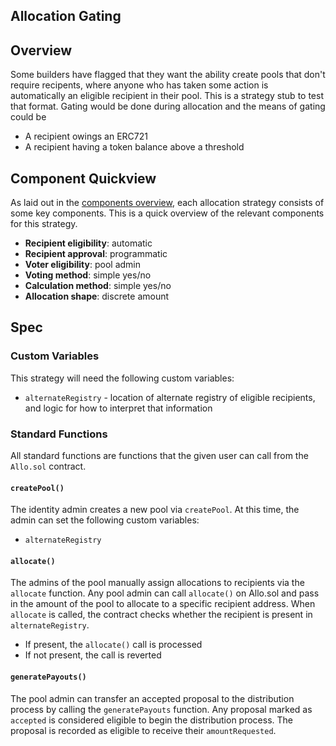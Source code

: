 Allocation Gating
---------------------------------

## Overview 
Some builders have flagged that they want the ability create pools that don't require recipents, where anyone who has taken some action is automatically an eligible recipient in their pool. This is a strategy stub to test that format. Gating would be done during allocation and the means of gating could be 
- A recipient owings an ERC721
- A recipient having a token balance above a threshold

## Component Quickview
As laid out in the [components overview](https://docs.google.com/document/d/1qoOP07oMKzUCyfb4HbnyeD6ZYEQa004i5Zwqoy7-Ox8/edit), each allocation strategy consists of some key components. This is a quick overview of the relevant components for this strategy.
- **Recipient eligibility**: automatic
- **Recipient approval**: programmatic
- **Voter eligibility**: pool admin
- **Voting method**: simple yes/no
- **Calculation method**: simple yes/no
- **Allocation shape**: discrete amount

## Spec
### Custom Variables
This strategy will need the following custom variables:
- `alternateRegistry` - location of alternate registry of eligible recipients, and logic for how to interpret that information

### Standard Functions
All standard functions are functions that the given user can call from the `Allo.sol` contract.
#### `createPool()`
The identity admin creates a new pool via `createPool`. At this time, the admin can set the following custom variables:
- `alternateRegistry`

#### `allocate()`
The admins of the pool manually assign allocations to recipients via the `allocate` function. Any pool admin can call `allocate()` on Allo.sol and pass in the amount of the pool to allocate to a specific recipient address. When `allocate` is called, the contract checks whether the recipient is present in `alternateRegistry`. 
- If present, the `allocate()` call is processed
- If not present, the call is reverted

#### `generatePayouts()`
The pool admin can transfer an accepted proposal to the distribution process by calling the `generatePayouts` function. Any proposal marked as `accepted` is considered eligible to begin the distribution process. The proposal is recorded as eligible to receive their `amountRequested`. 